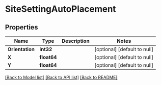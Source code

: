 # SiteSettingAutoPlacement

## Properties
Name | Type | Description | Notes
------------ | ------------- | ------------- | -------------
**Orientation** | **int32** |  | [optional] [default to null]
**X** | **float64** |  | [optional] [default to null]
**Y** | **float64** |  | [optional] [default to null]

[[Back to Model list]](../README.md#documentation-for-models) [[Back to API list]](../README.md#documentation-for-api-endpoints) [[Back to README]](../README.md)

